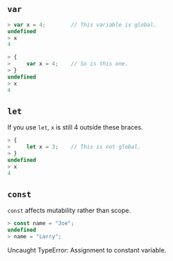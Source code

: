 ## `var`

```Javascript
> var x = 4;        // This variable is global.
undefined
> x
4
```

```Javascript
> {
>     var x = 4;    // So is this one.
> }
undefined
> x
4
```

## `let`

If you use `let`, `x` is still 4 outside these braces.
```Javascript
> {
>     let x = 3;    // This is not global.
> }
undefined
> x
4
```

## `const`

`const` affects mutability rather than scope.

```Javascript
> const name = "Joe";
undefined
> name = "Larry";
```
<aside class="warning">
    Uncaught TypeError: Assignment to constant variable.
</aside>
